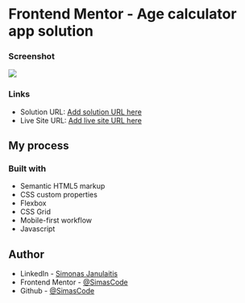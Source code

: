 # Frontend Mentor - Age calculator app solution

### Screenshot

![](./assets/images/age-calculator.JPG.jpg)

### Links

- Solution URL: [Add solution URL here](https://your-solution-url.com)
- Live Site URL: [Add live site URL here](https://your-live-site-url.com)

## My process

### Built with

- Semantic HTML5 markup
- CSS custom properties
- Flexbox
- CSS Grid
- Mobile-first workflow
- Javascript

## Author

- LinkedIn - [Simonas Janulaitis](https://www.linkedin.com/in/simonas-janulaitis/)
- Frontend Mentor - [@SimasCode](https://www.frontendmentor.io/profile/SimasCode)
- Github - [@SimasCode](https://github.com/SimasCode)
